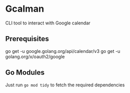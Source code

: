 # Gcalman

CLI tool to interact with Google calendar


## Prerequisites

go get -u google.golang.org/api/calendar/v3
go get -u golang.org/x/oauth2/google


## Go Modules
Just run `go mod tidy` to fetch the required dependencies

